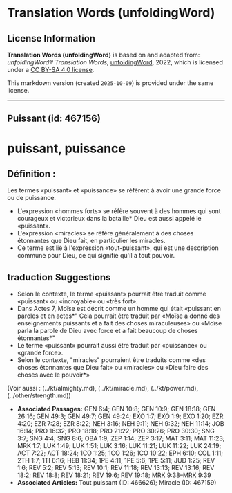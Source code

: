 # Translation Words (unfoldingWord)

## License Information

**Translation Words (unfoldingWord)** is based on and adapted from: _unfoldingWord® Translation Words_, [unfoldingWord](https://unfoldingword.org/utw), 2022, which is licensed under a [CC BY-SA 4.0 license](https://creativecommons.org/licenses/by-sa/4.0/legalcode.en).

This markdown version (created `2025-10-09`) is provided under the same license.



--------------------------------

## Puissant (id: 467156)

puissant, puissance
===================

Définition :
------------

Les termes «puissant» et «puissance» se réfèrent à avoir une grande force ou de puissance.

* L'expression «hommes forts» se réfère souvent à des hommes qui sont courageux et victorieux dans la bataille\* Dieu est aussi appelé le «puissant».
* L'expression «miracles» se réfère généralement à des choses étonnantes que Dieu fait, en particulier les miracles.
* Ce terme est lié à l'expression «tout\-puissant», qui est une description commune pour Dieu, ce qui signifie qu'il a tout pouvoir.

traduction Suggestions
----------------------

* Selon le contexte, le terme «puissant» pourrait être traduit comme «puissant» ou «incroyable» ou «très fort».
* Dans Actes 7, Moïse est décrit comme un homme qui était «puissant en paroles et en actes\*" Cela pourrait être traduit par «Moïse a donné des enseignements puissants et a fait des choses miraculeuses» ou «Moïse parla la parole de Dieu avec force et a fait beaucoup de choses étonnantes\*"
* Le terme «puissant» pourrait aussi être traduit par «puissance» ou «grande force».
* Selon le contexte, "miracles" pourraient être traduits comme «des choses étonnantes que Dieu fait» ou «miracles» ou «Dieu faire des choses avec le pouvoir\*»

(Voir aussi : (../kt/almighty.md), (../kt/miracle.md), (../kt/power.md), (../other/strength.md))

* **Associated Passages:** GEN 6:4; GEN 10:8; GEN 10:9; GEN 18:18; GEN 26:16; GEN 49:3; GEN 49:7; GEN 49:24; EXO 1:7; EXO 1:9; EXO 1:20; EZR 4:20; EZR 7:28; EZR 8:22; NEH 3:16; NEH 9:11; NEH 9:32; NEH 11:14; JOB 16:14; PRO 16:32; PRO 18:18; PRO 21:22; PRO 30:26; PRO 30:30; SNG 3:7; SNG 4:4; SNG 8:6; OBA 1:9; ZEP 1:14; ZEP 3:17; MAT 3:11; MAT 11:23; MRK 1:7; LUK 1:49; LUK 1:51; LUK 3:16; LUK 11:21; LUK 11:22; LUK 24:19; ACT 7:22; ACT 18:24; 1CO 1:25; 1CO 1:26; 1CO 10:22; EPH 6:10; COL 1:11; 2TH 1:7; 1TI 6:16; HEB 11:34; 1PE 4:11; 1PE 5:6; 1PE 5:11; JUD 1:25; REV 1:6; REV 5:2; REV 5:13; REV 10:1; REV 11:18; REV 13:13; REV 13:16; REV 18:2; REV 18:8; REV 18:21; REV 19:6; REV 19:18; MRK 9:38–MRK 9:39
* **Associated Articles:** Tout puissant (ID: 466626); Miracle (ID: 467159)

